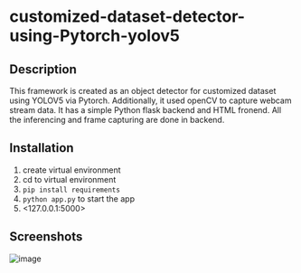 # customized-dataset-detector-using-Pytorch-yolov5
## Description
This framework is created as an object detector for customized dataset using YOLOV5 via Pytorch. Additionally, it used openCV to capture webcam stream data. It has a simple Python flask backend and HTML fronend. All the inferencing and frame capturing are done in backend.

## Installation
1. create virtual environment
2. cd to virtual environment
3. `pip install requirements`
4. `python app.py` to start the app
5. <127.0.0.1:5000>

## Screenshots
![image](https://user-images.githubusercontent.com/115144351/202193764-293561f1-bd1b-4ba3-992c-2f08d5bbb98e.png)

